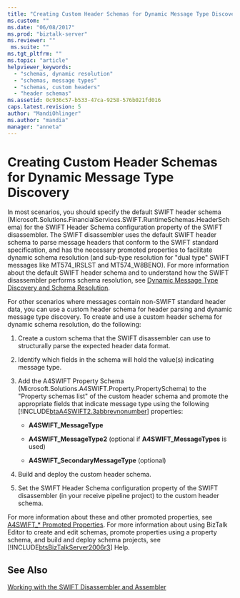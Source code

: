 ```yaml
---
title: "Creating Custom Header Schemas for Dynamic Message Type Discovery | Microsoft Docs"
ms.custom: ""
ms.date: "06/08/2017"
ms.prod: "biztalk-server"
ms.reviewer: ""
 ms.suite: ""
ms.tgt_pltfrm: ""
ms.topic: "article"
helpviewer_keywords: 
  - "schemas, dynamic resolution"
  - "schemas, message types"
  - "schemas, custom headers"
  - "header schemas"
ms.assetid: 0c936c57-b533-47ca-9258-576b021fd016
caps.latest.revision: 5
author: "MandiOhlinger"
ms.author: "mandia"
manager: "anneta"
---
```

# Creating Custom Header Schemas for Dynamic Message Type Discovery
In most scenarios, you should specify the default SWIFT header schema (Microsoft.Solutions.FinancialServices.SWIFT.RuntimeSchemas.HeaderSchema) for the SWIFT Header Schema configuration property of the SWIFT disassembler. The SWIFT disassembler uses the default SWIFT header schema to parse message headers that conform to the SWIFT standard specification, and has the necessary promoted properties to facilitate dynamic schema resolution (and sub-type resolution for "dual type" SWIFT messages like MT574_IRSLST and MT574_W8BENO). For more information about the default SWIFT header schema and to understand how the SWIFT disassembler performs schema resolution, see [Dynamic Message Type Discovery and Schema Resolution](../../adapters-and-accelerators/accelerator-swift/dynamic-message-type-discovery-and-schema-resolution.md).  
  
 For other scenarios where messages contain non-SWIFT standard header data, you can use a custom header schema for header parsing and dynamic message type discovery. To create and use a custom header schema for dynamic schema resolution, do the following:  
  
1.  Create a custom schema that the SWIFT disassembler can use to structurally parse the expected header data format.  
  
2.  Identify which fields in the schema will hold the value(s) indicating message type.  
  
3.  Add the A4SWIFT Property Schema (Microsoft.Solutions.A4SWIFT.Property.PropertySchema) to the "Property schemas list" of the custom header schema and promote the appropriate fields that indicate message type using the following [!INCLUDE[btaA4SWIFT2.3abbrevnonumber](../../includes/btaa4swift2-3abbrevnonumber-md.md)] properties:  
  
    -   **A4SWIFT_MessageType**  
  
    -   **A4SWIFT_MessageType2** (optional if **A4SWIFT_MessageTypes** is used)  
  
    -   **A4SWIFT_SecondaryMessageType** (optional)  
  
4.  Build and deploy the custom header schema.  
  
5.  Set the SWIFT Header Schema configuration property of the SWIFT disassembler (in your receive pipeline project) to the custom header schema.  
  
 For more information about these and other promoted properties, see [A4SWIFT_* Promoted Properties](../../adapters-and-accelerators/accelerator-swift/a4swift-promoted-properties.md). For more information about using BizTalk Editor to create and edit schemas, promote properties using a property schema, and build and deploy schema projects, see [!INCLUDE[btsBizTalkServer2006r3](../../includes/btsbiztalkserver2006r3-md.md)] Help.  
  
## See Also  
 [Working with the SWIFT Disassembler and Assembler](../../adapters-and-accelerators/accelerator-swift/working-with-the-swift-disassembler-and-assembler.md)